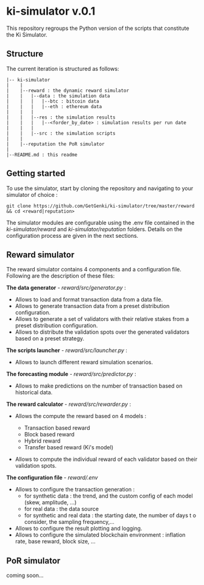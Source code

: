 # ki-simulator v.0.1

This repository regroups the Python version of the scripts that constitute the Ki Simulator. 

## Structure
The current iteration is structured as follows: 

```
|-- ki-simulator 
|    |
|    |--reward : the dynamic reward simulator 
|    |   |--data : the simulation data 
|    |   |   |--btc : bitcoin data
|    |   |   |--eth : ethereum data
|    |   |
|    |   |--res : the simulation results
|    |   |   |--<forder_by_date> : simulation results per run date
|    |   |
|    |   |--src : the simulation scripts
|    |   
|    |--reputation the PoR simulator 
|
|--README.md : this readme 

``` 

## Getting started
To use the simulator, start by cloning the repository and navigating to your simulator of choice :

``` 
git clone https://github.com/GetGenki/ki-simulator/tree/master/reward && cd <reward|reputation>
``` 

The simulator modules are configurable using the .env file contained in the _ki-simulator/reward_ and _ki-simulator/reputation_ folders. Details on the configuration process are given in the next sections.  

## Reward simulator 
The reward simulator contains 4 components and a configuration file. Following are the description of these files:
 
 __The data generator__ - _reward/src/generator.py_ : 
* Allows to load and format transaction data from a data file.
* Allows to generate transaction data from a preset distribution configuration.
* Allows to generate a set of validators with their relative stakes from a preset distribution configuration.
* Allows to distribute the validation spots over the generated validators based on a preset strategy.

__The scripts launcher__ - _reward/src/launcher.py_ :
* Allows to launch different reward simulation scenarios.

__The forecasting module__ - _reward/src/predictor.py_ : 
* Allows to make predictions on the number of transaction based on historical data.

__The reward calculator__ - _reward/src/rewarder.py_ : 
* Allows the compute the reward based on 4 models : 
    * Transaction based reward
    * Block based reward
    * Hybrid reward
    * Transfer based reward (Ki's model)

* Allows to compute the individual reward of each validator based on their validation spots. 

__The configuration file__ - _reward/.env_ 
* Allows to configure the transaction generation :     
    * for synthetic data : the trend, and the custom config of each model (skew, amplitude, ...)
    * for real data : the data source
    * for synthetic and real data : the starting date, the number of days t o consider, the sampling frequency,... 
* Allows to configure the result plotting and logging.
* Allows to configure the simulated blockchain environment : inflation rate, base reward, block size, ...  

## PoR simulator
coming soon...

